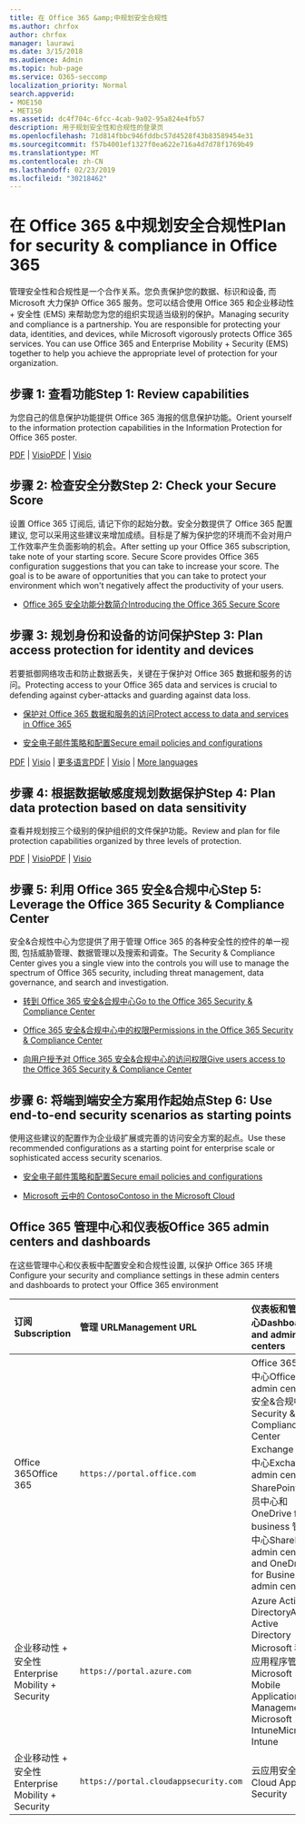 ```yaml
---
title: 在 Office 365 &amp;中规划安全合规性
ms.author: chrfox
author: chrfox
manager: laurawi
ms.date: 3/15/2018
ms.audience: Admin
ms.topic: hub-page
ms.service: O365-seccomp
localization_priority: Normal
search.appverid:
- MOE150
- MET150
ms.assetid: dc4f704c-6fcc-4cab-9a02-95a824e4fb57
description: 用于规划安全性和合规性的登录页
ms.openlocfilehash: 71d814fbbc946fddbc57d4528f43b83589454e31
ms.sourcegitcommit: f57b4001ef1327f0ea622e716a4d7d78f1769b49
ms.translationtype: MT
ms.contentlocale: zh-CN
ms.lasthandoff: 02/23/2019
ms.locfileid: "30218462"
---
```

# <a name="plan-for-security-amp-compliance-in-office-365"></a><span data-ttu-id="c11d4-103">在 Office 365 &amp;中规划安全合规性</span><span class="sxs-lookup"><span data-stu-id="c11d4-103">Plan for security &amp; compliance in Office 365</span></span>

<span data-ttu-id="c11d4-p101">管理安全性和合规性是一个合作关系。您负责保护您的数据、标识和设备, 而 Microsoft 大力保护 Office 365 服务。您可以结合使用 Office 365 和企业移动性 + 安全性 (EMS) 来帮助您为您的组织实现适当级别的保护。</span><span class="sxs-lookup"><span data-stu-id="c11d4-p101">Managing security and compliance is a partnership. You are responsible for protecting your data, identities, and devices, while Microsoft vigorously protects Office 365 services. You can use Office 365 and Enterprise Mobility + Security (EMS) together to help you achieve the appropriate level of protection for your organization.</span></span>
  
## <a name="step-1-review-capabilities"></a><span data-ttu-id="c11d4-107">步骤 1: 查看功能</span><span class="sxs-lookup"><span data-stu-id="c11d4-107">Step 1: Review capabilities</span></span>

<span data-ttu-id="c11d4-108">为您自己的信息保护功能提供 Office 365 海报的信息保护功能。</span><span class="sxs-lookup"><span data-stu-id="c11d4-108">Orient yourself to the information protection capabilities in the Information Protection for Office 365 poster.</span></span> 
  
<span data-ttu-id="c11d4-109">[PDF](https://download.microsoft.com/download/2/3/D/23D91386-8349-4F7A-9470-FD5AED861F16/MSFT_cloud_architecture_informationprotection.pdf) | [Visio](https://download.microsoft.com/download/2/3/D/23D91386-8349-4F7A-9470-FD5AED861F16/MSFT_cloud_architecture_informationprotection.vsd)</span><span class="sxs-lookup"><span data-stu-id="c11d4-109">[PDF](https://download.microsoft.com/download/2/3/D/23D91386-8349-4F7A-9470-FD5AED861F16/MSFT_cloud_architecture_informationprotection.pdf) | [Visio](https://download.microsoft.com/download/2/3/D/23D91386-8349-4F7A-9470-FD5AED861F16/MSFT_cloud_architecture_informationprotection.vsd)</span></span>
  
## <a name="step-2-check-your-secure-score"></a><span data-ttu-id="c11d4-110">步骤 2: 检查安全分数</span><span class="sxs-lookup"><span data-stu-id="c11d4-110">Step 2: Check your Secure Score</span></span>

<span data-ttu-id="c11d4-p102">设置 Office 365 订阅后, 请记下你的起始分数。安全分数提供了 Office 365 配置建议, 您可以采用这些建议来增加成绩。目标是了解为保护您的环境而不会对用户工作效率产生负面影响的机会。</span><span class="sxs-lookup"><span data-stu-id="c11d4-p102">After setting up your Office 365 subscription, take note of your starting score. Secure Score provides Office 365 configuration suggestions that you can take to increase your score. The goal is to be aware of opportunities that you can take to protect your environment which won't negatively affect the productivity of your users.</span></span>
  
- [<span data-ttu-id="c11d4-114">Office 365 安全功能分数简介</span><span class="sxs-lookup"><span data-stu-id="c11d4-114">Introducing the Office 365 Secure Score</span></span>](office-365-secure-score.md)
    
## <a name="step-3-plan-access-protection-for-identity-and-devices"></a><span data-ttu-id="c11d4-115">步骤 3: 规划身份和设备的访问保护</span><span class="sxs-lookup"><span data-stu-id="c11d4-115">Step 3: Plan access protection for identity and devices</span></span>

<span data-ttu-id="c11d4-116">若要抵御网络攻击和防止数据丢失，关键在于保护对 Office 365 数据和服务的访问。</span><span class="sxs-lookup"><span data-stu-id="c11d4-116">Protecting access to your Office 365 data and services is crucial to defending against cyber-attacks and guarding against data loss.</span></span>
  
- [<span data-ttu-id="c11d4-117">保护对 Office 365 数据和服务的访问</span><span class="sxs-lookup"><span data-stu-id="c11d4-117">Protect access to data and services in Office 365</span></span>](protect-access-to-data-and-services.md)
    
- [<span data-ttu-id="c11d4-118">安全电子邮件策略和配置</span><span class="sxs-lookup"><span data-stu-id="c11d4-118">Secure email policies and configurations</span></span>](https://docs.microsoft.com/microsoft-365/enterprise/secure-email-recommended-policies)
    
<span data-ttu-id="c11d4-119">[PDF](https://go.microsoft.com/fwlink/p/?linkid=841656) | [Visio](https://go.microsoft.com/fwlink/p/?linkid=841657) | [更多语言](https://www.microsoft.com/download/details.aspx?id=55032)</span><span class="sxs-lookup"><span data-stu-id="c11d4-119">[PDF](https://go.microsoft.com/fwlink/p/?linkid=841656) | [Visio](https://go.microsoft.com/fwlink/p/?linkid=841657) | [More languages](https://www.microsoft.com/download/details.aspx?id=55032)</span></span>
  
## <a name="step-4-plan-data-protection-based-on-data-sensitivity"></a><span data-ttu-id="c11d4-120">步骤 4: 根据数据敏感度规划数据保护</span><span class="sxs-lookup"><span data-stu-id="c11d4-120">Step 4: Plan data protection based on data sensitivity</span></span>

<span data-ttu-id="c11d4-121">查看并规划按三个级别的保护组织的文件保护功能。</span><span class="sxs-lookup"><span data-stu-id="c11d4-121">Review and plan for file protection capabilities organized by three levels of protection.</span></span>
  
<span data-ttu-id="c11d4-122">[PDF](http://download.microsoft.com/download/7/8/9/789645A5-BD10-4541-BC33-F8D1EFF5E911/MSFT_cloud_architecture_O365%20file%20protection.pdf) | [Visio](http://download.microsoft.com/download/7/8/9/789645A5-BD10-4541-BC33-F8D1EFF5E911/MSFT_cloud_architecture_O365%20file%20protection.vsdx)</span><span class="sxs-lookup"><span data-stu-id="c11d4-122">[PDF](http://download.microsoft.com/download/7/8/9/789645A5-BD10-4541-BC33-F8D1EFF5E911/MSFT_cloud_architecture_O365%20file%20protection.pdf) | [Visio](http://download.microsoft.com/download/7/8/9/789645A5-BD10-4541-BC33-F8D1EFF5E911/MSFT_cloud_architecture_O365%20file%20protection.vsdx)</span></span>
  
## <a name="step-5-leverage-the-office-365-security-amp-compliance-center"></a><span data-ttu-id="c11d4-123">步骤 5: 利用 Office 365 安全&amp;合规中心</span><span class="sxs-lookup"><span data-stu-id="c11d4-123">Step 5: Leverage the Office 365 Security &amp; Compliance Center</span></span>

<span data-ttu-id="c11d4-124">安全&amp;合规性中心为您提供了用于管理 Office 365 的各种安全性的控件的单一视图, 包括威胁管理、数据管理以及搜索和调查。</span><span class="sxs-lookup"><span data-stu-id="c11d4-124">The Security &amp; Compliance Center gives you a single view into the controls you will use to manage the spectrum of Office 365 security, including threat management, data governance, and search and investigation.</span></span> 
  
- [<span data-ttu-id="c11d4-125">转到 Office 365 安全&amp;合规中心</span><span class="sxs-lookup"><span data-stu-id="c11d4-125">Go to the Office 365 Security &amp; Compliance Center</span></span>](go-to-the-securitycompliance-center.md)
    
- [<span data-ttu-id="c11d4-126">Office 365 安全&amp;合规中心中的权限</span><span class="sxs-lookup"><span data-stu-id="c11d4-126">Permissions in the Office 365 Security &amp; Compliance Center</span></span>](permissions-in-the-security-and-compliance-center.md)
    
- [<span data-ttu-id="c11d4-127">向用户授予对 Office 365 安全&amp;合规中心的访问权限</span><span class="sxs-lookup"><span data-stu-id="c11d4-127">Give users access to the Office 365 Security &amp; Compliance Center</span></span>](grant-access-to-the-security-and-compliance-center.md)
    
## <a name="step-6-use-end-to-end-security-scenarios-as-starting-points"></a><span data-ttu-id="c11d4-128">步骤 6: 将端到端安全方案用作起始点</span><span class="sxs-lookup"><span data-stu-id="c11d4-128">Step 6: Use end-to-end security scenarios as starting points</span></span>

<span data-ttu-id="c11d4-129">使用这些建议的配置作为企业级扩展或完善的访问安全方案的起点。</span><span class="sxs-lookup"><span data-stu-id="c11d4-129">Use these recommended configurations as a starting point for enterprise scale or sophisticated access security scenarios.</span></span>
  
- [<span data-ttu-id="c11d4-130">安全电子邮件策略和配置</span><span class="sxs-lookup"><span data-stu-id="c11d4-130">Secure email policies and configurations</span></span>](https://docs.microsoft.com/microsoft-365/enterprise/secure-email-recommended-policies)
    
- [<span data-ttu-id="c11d4-131">Microsoft 云中的 Contoso</span><span class="sxs-lookup"><span data-stu-id="c11d4-131">Contoso in the Microsoft Cloud</span></span>](http://aka.ms/cloudarchcontoso)
    
## <a name="office-365-admin-centers-and-dashboards"></a><span data-ttu-id="c11d4-132">Office 365 管理中心和仪表板</span><span class="sxs-lookup"><span data-stu-id="c11d4-132">Office 365 admin centers and dashboards</span></span>

<span data-ttu-id="c11d4-133">在这些管理中心和仪表板中配置安全和合规性设置, 以保护 Office 365 环境</span><span class="sxs-lookup"><span data-stu-id="c11d4-133">Configure your security and compliance settings in these admin centers and dashboards to protect your Office 365 environment</span></span>
  
|<span data-ttu-id="c11d4-134">**订阅**</span><span class="sxs-lookup"><span data-stu-id="c11d4-134">**Subscription**</span></span>|<span data-ttu-id="c11d4-135">**管理 URL**</span><span class="sxs-lookup"><span data-stu-id="c11d4-135">**Management URL**</span></span>|<span data-ttu-id="c11d4-136">**仪表板和管理中心**</span><span class="sxs-lookup"><span data-stu-id="c11d4-136">**Dashboards and admin centers**</span></span>|
|:-----|:-----|:-----|
|<span data-ttu-id="c11d4-137">Office 365</span><span class="sxs-lookup"><span data-stu-id="c11d4-137">Office 365</span></span>  <br/> |`https://portal.office.com`  <br/> | <span data-ttu-id="c11d4-138">Office 365 管理中心</span><span class="sxs-lookup"><span data-stu-id="c11d4-138">Office 365 admin center</span></span>  <br/>  <span data-ttu-id="c11d4-139">安全&amp;合规中心</span><span class="sxs-lookup"><span data-stu-id="c11d4-139">Security &amp; Compliance Center</span></span>  <br/>  <span data-ttu-id="c11d4-140">Exchange 管理中心</span><span class="sxs-lookup"><span data-stu-id="c11d4-140">Exchange admin center</span></span>  <br/>  <span data-ttu-id="c11d4-141">SharePoint 管理员中心和 OneDrive for business 管理中心</span><span class="sxs-lookup"><span data-stu-id="c11d4-141">SharePoint admin center and OneDrive for Business admin center</span></span>  <br/> |
|<span data-ttu-id="c11d4-142">企业移动性 + 安全性</span><span class="sxs-lookup"><span data-stu-id="c11d4-142">Enterprise Mobility + Security</span></span>  <br/> |`https://portal.azure.com`  <br/> | <span data-ttu-id="c11d4-143">Azure Active Directory</span><span class="sxs-lookup"><span data-stu-id="c11d4-143">Azure Active Directory</span></span>  <br/>  <span data-ttu-id="c11d4-144">Microsoft 移动应用程序管理</span><span class="sxs-lookup"><span data-stu-id="c11d4-144">Microsoft Mobile Application Management</span></span>  <br/>  <span data-ttu-id="c11d4-145">Microsoft Intune</span><span class="sxs-lookup"><span data-stu-id="c11d4-145">Microsoft Intune</span></span>  <br/> |
|<span data-ttu-id="c11d4-146">企业移动性 + 安全性</span><span class="sxs-lookup"><span data-stu-id="c11d4-146">Enterprise Mobility + Security</span></span>  <br/> |`https://portal.cloudappsecurity.com`  <br/> | <span data-ttu-id="c11d4-147">云应用安全</span><span class="sxs-lookup"><span data-stu-id="c11d4-147">Cloud App Security</span></span>  <br/> |
   

